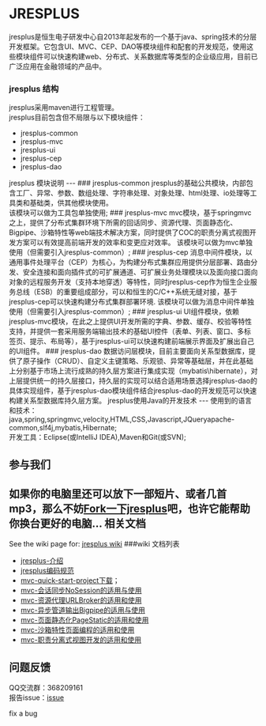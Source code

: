 JRESPLUS
===

jresplus是恒生电子研发中心自2013年起发布的一个基于java、spring技术的分层开发框架。它包含UI、MVC、CEP、DAO等模块组件和配套的开发规范，使用这些模块组件可以快速构建web、分布式、关系数据库等类型的企业级应用，目前已广泛应用在金融领域的产品中。<br>

### jresplus 结构
jresplus采用maven进行工程管理。<br/>
jresplus目前包含但不局限与以下模块组件：<br/>
<ul>
<li>jresplus-common</li>
<li>jresplus-mvc</li>
<li>jresplus-ui</li>
<li>jresplus-cep</li>
<li>jresplus-dao</li>
</ul>
jresplus  模块说明
---
### jresplus-common
jresplus的基础公共模块，内部包含工厂、异常、参数、数组处理、字符串处理、对象处理、html处理、io处理等工具类和基础类，供其他模块使用。<br/>
该模块可以做为工具包单独使用;
### jresplus-mvc
mvc模块，基于springmvc之上，提供了分布式集群环境下所需的回话同步、资源代理、页面静态化、Bigpipe、沙箱特性等web端技术解决方案，同时提供了COC的职责分离式视图开发方案可以有效提高前端开发的效率和变更应对效率。
该模块可以做为mvc单独使用（但需要引入jresplus-common）;
### jresplus-cep
消息中间件模块，以通用事件处理平台（CEP）为核心，为构建分布式集群应用提供分层部署、路由分发、安全连接和面向插件式的可扩展通道、可扩展业务处理模块以及面向接口面向对象的远程服务开发（支持本地穿透）等特性，同时jresplus-cep作为恒生企业服务总线（ESB）的重要组成部分，可以和恒生的C/C++系统无缝对接，基于jresplus-cep可以快速构建分布式集群部署环境.
该模块可以做为消息中间件单独使用（但需要引入jresplus-common）;
### jresplus-ui
UI组件模块，依赖jresplus-mvc模块，在此之上提供UI开发所需的字典、参数、缓存、校验等特性支持，并提供一套采用服务端输出技术的基础UI控件（表单、列表、窗口、多标签页、提示、布局等），基于jresplus-ui可以快速构建前端展示界面及扩展出自己的UI组件。
### jresplus-dao
数据访问层模块，目前主要面向关系型数据库，提供了原子操作（CRUD）、自定义主键策略、乐观锁、异常等基础层，并在此基础上分别基于市场上流行成熟的持久层方案进行集成实现（mybatis\hibernate），对上层提供统一的持久层接口，持久层的实现可以结合适用场景选择jresplus-dao的具体实现组件，基于jresplus-dao模块组件结合jresplus-dao的开发规范可以快速构建关系型数据库持久层方案。
jresplus使用Java的开发技术
---
使用到的语言和技术：java,spring,springmvc,velocity,HTML,CSS,Javascript,JQueryapache-common,slf4j,mybatis,Hibernate;<br/>
开发工具：Eclipse(或IntelliJ IDEA),Maven和Git(或SVN);<br/>

参与我们
---
如果你的电脑里还可以放下一部短片、或者几首mp3，那么不妨[Fork一下jresplus](https://github.com/hundsun/jresplus/fork)吧，也许它能帮助你换台更好的电脑...
相关文档
---
See the wiki page for: [jresplus wiki](https://github.com/hundsun/jresplus/wiki)
###wiki 文档列表
* [jresplus-介绍](https://github.com/hundsun/jresplus/wiki/Home)
* [jresplus编码规范](https://github.com/hundsun/jresplus/wiki/jresplus编码规范)
* [mvc-quick-start-project下载](https://github.com/hundsun/jresplus/tree/master/quick-start/quick_start_mvc.zip)；
* [mvc-会话同步NoSession的适用与使用](https://github.com/hundsun/jresplus/wiki/NoSession的适用和使用)
* [mvc-资源代理URLBroker的适用和使用](https://github.com/hundsun/jresplus/wiki/URLBroker的适用和使用)
* [mvc-异步管道输出Bigpipe的适用与使用](https://github.com/hundsun/jresplus/wiki/Bigpipe的适用和使用)
* [mvc-页面静态化PageStatic的适用和使用](https://github.com/hundsun/jresplus/wiki/PageStatic的适用和使用)
* [mvc-沙箱特性页面编程的适用和使用](https://github.com/hundsun/jresplus/wiki/沙箱特性的适用和使用)
* [mvc-职责分离式视图开发的适用和使用](https://github.com/hundsun/jresplus/wiki/COC视图开发的适用和使用)

问题反馈
---
QQ交流群：368209161<br/>
报告issue：[issue](https://github.com/hundsun/jresplus/issues)

fix a bug
